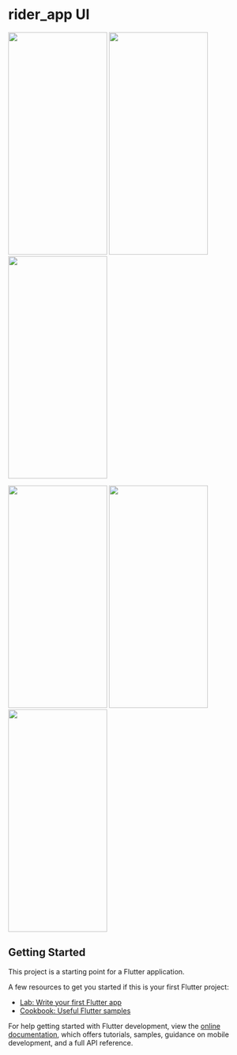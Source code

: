 # rider_app UI
<p align = 'left'>
  
<img src = "https://user-images.githubusercontent.com/94740513/208284610-2b8308b2-60e7-48d9-8f98-b488d2a5c4d7.jpg" width = "200" height = "450"> 

<img src = "https://user-images.githubusercontent.com/94740513/208284631-351421fc-7d68-4ac6-81f7-a6d028e00986.jpg" width = "200" height = "450">

<img src = "https://user-images.githubusercontent.com/94740513/208284641-739b0597-2d14-448f-898e-d699fb9f81b0.jpg" width = "200" height = "450">

</p>

<p align = "left">
  
  
<img src = "https://user-images.githubusercontent.com/94740513/208284617-91d2c0ee-d7f3-47f4-b130-a553786e43eb.jpg" width = "200" height = "450"> 

<img src = "https://user-images.githubusercontent.com/94740513/208284622-93a46baf-1d1f-4a3d-ab5e-916d3a1859bf.jpg" width = "200" height = "450">
  
<img src = "https://user-images.githubusercontent.com/94740513/208284613-79d95411-9fec-4871-982b-da38fc77020d.jpg" width = "200" height = "450"> 
  </p>



## Getting Started

This project is a starting point for a Flutter application.

A few resources to get you started if this is your first Flutter project:

- [Lab: Write your first Flutter app](https://docs.flutter.dev/get-started/codelab)
- [Cookbook: Useful Flutter samples](https://docs.flutter.dev/cookbook)

For help getting started with Flutter development, view the
[online documentation](https://docs.flutter.dev/), which offers tutorials,
samples, guidance on mobile development, and a full API reference.
